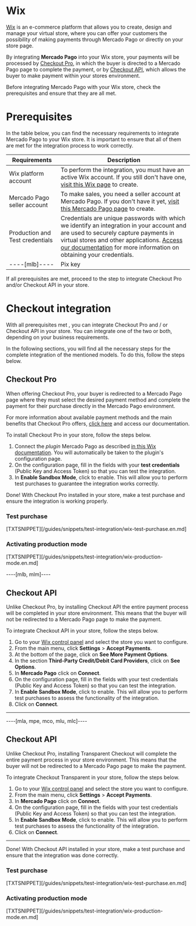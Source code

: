 # Wix

[Wix](https://pt.wix.com/) is an e-commerce platform that allows you to create, design and manage your virtual store, where you can offer your customers the possibility of making payments through Mercado Pago or directly on your store page. 

By integrating **Mercado Pago** into your Wix store, your payments will be processed by [Checkout Pro](https://www.mercadopago[FAKER][URL][DOMAIN]/developers/en/guides/online-payments/checkout-pro/introduction), in which the buyer is directed to a Mercado Pago page to complete the payment, or by [Checkout API](https://www.mercadopago[FAKER][URL][DOMAIN]/developers/en/guides/online-payments/checkout-api/introduction), which allows the buyer to make payment within your stores environment.

Before integrating Mercado Pago with your Wix store, check the prerequisites and ensure that they are all met.

# Prerequisites

In the table below, you can find the necessary requirements to integrate Mercado Pago to your Wix store. It is important to ensure that all of them are met for the integration process to work correctly.


| Requirements | Description |
|---|---|
| Wix platform account | To perform the integration, you must have an active Wix account. If you still don't have one, [visit this Wix page](https://users.wix.com/signin) to create.|
| Mercado Pago seller account | To make sales, you need a seller account at Mercado Pago. If you don't have it yet, [visit this Mercado Pago page](https://www.mercadopago[FAKER][URL][DOMAIN]/hub/registration/landing) to create. |
| Production and Test credentials | Credentials are unique passwords with which we identify an integration in your account and are used to securely capture payments in virtual stores and other applications. [Access our documentation](https://www.mercadopago[FAKER][URL][DOMAIN]/developers/en/guides/resources/credentials) for more information on obtaining your credentials. |
----[mlb]----| Pix key | To configure Pix in the integration with Mercado Pago, your Pix key must be configured. For more information on how to configure it, [check out our documentation.](https://www.mercadopago[FAKER][URL][DOMAIN]/ajuda/17843). |------------

If all prerequisites are met, proceed to the step to integrate Checkout Pro and/or Checkout API in your store.


# Checkout integration

With all prerequisites met , you can integrate Checkout Pro and / or Checkout API in your store. You can integrate one of the two or both, depending on your business requirements.

In the following sections, you will find all the necessary steps for the complete integration of the mentioned models. To do this, follow the steps below.


## Checkout Pro

When offering Checkout Pro, your buyer is redirected to a Mercado Pago page where they must select the desired payment method and complete the payment for their purchase directly in the Mercado Pago environment.

For more information about available payment methods and the main benefits that Checkout Pro offers, [click here](https://www.mercadopago[FAKER][URL][DOMAIN]/developers/en/guides/online-payments/checkout-pro/introduction) and access our documentation.

To install Checkout Pro in your store, follow the steps below.


1. Connect the _plugin_ Mercado Pago as described [in this Wix documentation](https://support.wix.com/en/article/connecting-mercadopago-as-a-payment-provider). You will automatically be taken to the plugin's configuration page.
2. On the configuration page, fill in the fields with your **test credentials** (Public Key and Access Token) so that you can test the integration.
3. In **Enable Sandbox Mode**, click to enable. This will allow you to perform test purchases to guarantee the integration works correctly.

Done! With Checkout Pro installed in your store, make a test purchase and ensure the integration is working properly. 
 

### Test purchase

[TXTSNIPPET][/guides/snippets/test-integration/wix-test-purchase.en.md]


### Activating production mode

[TXTSNIPPET][/guides/snippets/test-integration/wix-production-mode.en.md]

----[mlb, mlm]----
## Checkout API

Unlike Checkout Pro, by installing Checkout API the entire payment process will be completed in your store environment. This means that the buyer will not be redirected to a Mercado Pago page to make the payment.

To integrate Checkout API in your store, follow the steps below.

1. Go to your [Wix control panel](https://manage.wix.com/dashboard/) and select the store you want to configure.
2. From the main menu, click **Settings** > **Accept Payments**.
3. At the bottom of the page, click on **See More Payment Options**.
4. In the section **Third-Party Credit/Debit Card Providers**, click on **See Options**.
5. In **Mercado Pago** click on **Connect**.
6. On the configuration page, fill in the fields with your test credentials (Public Key and Access Token) so that you can test the integration.
7. In **Enable Sandbox Mode**, click to enable. This will allow you to perform test purchases to assess the functionality of the integration.
8. Click on **Connect**.
------------

----[mla, mpe, mco, mlu, mlc]----
## Checkout API

Unlike Checkout Pro, installing Transparent Checkout will complete the entire payment process in your store environment. This means that the buyer will not be redirected to a Mercado Pago page to make the payment.

To integrate Checkout Transparent in your store, follow the steps below.

1. Go to your [Wix control panel](https://manage.wix.com/dashboard/) and select the store you want to configure.
2. From the main menu, click **Settings** > **Accept Payments**.
3. In **Mercado Pago** click on **Connect**.
4. On the configuration page, fill in the fields with your test credentials (Public Key and Access Token) so that you can test the integration.
5. In **Enable Sandbox Mode**, click to enable. This will allow you to perform test purchases to assess the functionality of the integration.
6. Click on **Connect**.
------------

Done! With Checkout API installed in your store, make a test purchase and ensure that the integration was done correctly.


### Test purchase

[TXTSNIPPET][/guides/snippets/test-integration/wix-test-purchase.en.md]


### Activating production mode

[TXTSNIPPET][/guides/snippets/test-integration/wix-production-mode.en.md]
